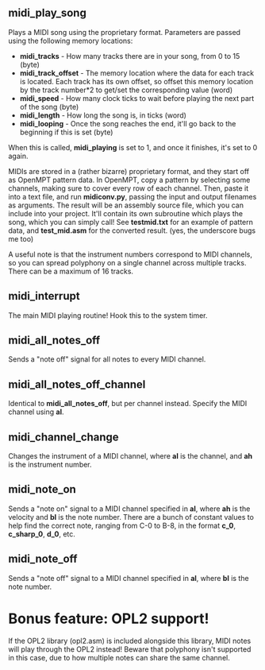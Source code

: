 ## midi_play_song

Plays a MIDI song using the proprietary format. Parameters are passed using the following memory locations:

- **midi_tracks** - How many tracks there are in your song, from 0 to 15 (byte)
- **midi_track_offset** - The memory location where the data for each track is located. Each track has its own offset, so offset this memory location by the track number\*2 to get/set the corresponding value (word)
- **midi_speed** - How many clock ticks to wait before playing the next part of the song (byte)
- **midi_length** - How long the song is, in ticks (word)
- **midi_looping** - Once the song reaches the end, it'll go back to the beginning if this is set (byte)

When this is called, **midi_playing** is set to 1, and once it finishes, it's set to 0 again.

MIDIs are stored in a (rather bizarre) proprietary format, and they start off as OpenMPT pattern data. In OpenMPT, copy a pattern by selecting some channels, making sure to cover every row of each channel. Then, paste it into a text file, and run **midiconv.py**, passing the input and output filenames as arguments. The result will be an assembly source file, which you can include into your project. It'll contain its own subroutine which plays the song, which you can simply call! See **testmid.txt** for an example of pattern data, and **test_mid.asm** for the converted result. (yes, the underscore bugs me too)

A useful note is that the instrument numbers correspond to MIDI channels, so you can spread polyphony on a single channel across multiple tracks. There can be a maximum of 16 tracks.

## midi_interrupt

The main MIDI playing routine! Hook this to the system timer.

## midi_all_notes_off

Sends a "note off" signal for all notes to every MIDI channel.

## midi_all_notes_off_channel

Identical to **midi_all_notes_off**, but per channel instead. Specify the MIDI channel using **al**.

## midi_channel_change

Changes the instrument of a MIDI channel, where **al** is the channel, and **ah** is the instrument number.

## midi_note_on

Sends a "note on" signal to a MIDI channel specified in **al**, where **ah** is the velocity and **bl** is the note number. There are a bunch of constant values to help find the correct note, ranging from C-0 to B-8, in the format **c_0**, **c_sharp_0**, **d_0**, etc.

## midi_note_off

Sends a "note off" signal to a MIDI channel specified in **al**, where **bl** is the note number.

# Bonus feature: OPL2 support!

If the OPL2 library (opl2.asm) is included alongside this library, MIDI notes will play through the OPL2 instead! Beware that polyphony isn't supported in this case, due to how multiple notes can share the same channel.